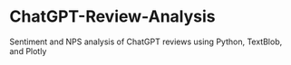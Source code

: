# ChatGPT-Review-Analysis
Sentiment and NPS analysis of ChatGPT reviews using Python, TextBlob, and Plotly
